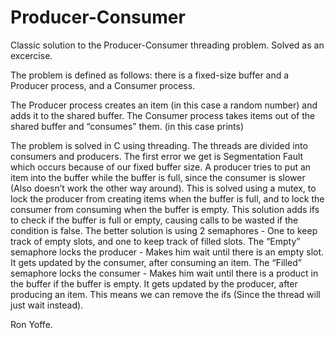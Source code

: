 # Producer-Consumer
Classic solution to the Producer-Consumer threading problem. Solved as an excercise.

The problem is defined as follows: there is a fixed-size buffer and a Producer process, and a Consumer process.

The Producer process creates an item (in this case a random number) and adds it to the shared buffer. The Consumer process takes items out of the shared buffer and “consumes” them. (in this case prints)

The problem is solved in C using threading.
The threads are divided into consumers and producers.
The first error we get is Segmentation Fault which occurs because of our fixed buffer size. A producer tries to put an item into the buffer while the buffer is full, since the consumer is slower (Also doesn’t work the other way around). 
This is solved using a mutex, to lock the producer from creating items when the buffer is full, and to lock the consumer from consuming when the buffer is empty. This solution adds ifs to check if the buffer is full or empty, causing calls to be wasted if the condition is false.
The better solution is using 2 semaphores - One to keep track of empty slots, and one to keep track of filled slots.
The “Empty” semaphore locks the producer - Makes him wait until there is an empty slot. It gets updated by the consumer, after consuming an item.
The “Filled” semaphore locks the consumer - Makes him wait until there is a product in the buffer if the buffer is empty. It gets updated by the producer, after producing an item.
This means we can remove the ifs (Since the thread will just wait instead).

Ron Yoffe.
